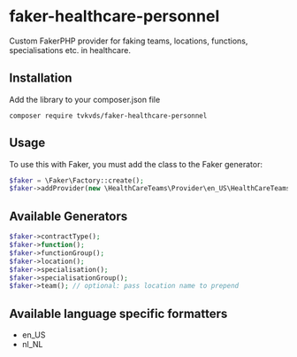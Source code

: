 # faker-healthcare-personnel
Custom FakerPHP provider for faking teams, locations, functions, specialisations etc. in healthcare.

## Installation

Add the library to your composer.json file

 	composer require tvkvds/faker-healthcare-personnel

## Usage

To use this with Faker, you must add the class to the Faker generator:



```php
$faker = \Faker\Factory::create();
$faker->addProvider(new \HealthCareTeams\Provider\en_US\HealthCareTeams($faker));
```


## Available Generators
```php
$faker->contractType(); 
$faker->function(); 
$faker->functionGroup(); 
$faker->location(); 
$faker->specialisation(); 
$faker->specialisationGroup(); 
$faker->team(); // optional: pass location name to prepend
```

## Available language specific formatters

* en_US
* nl_NL




